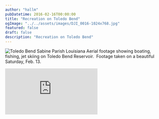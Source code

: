 ```yaml
---
author: "hallm"
pubDatetime: 2016-02-16T00:00:00
title: "Recreation on Toledo Bend"
ogImage: "../../assets/images/DJI_0016-1024x768.jpg"
featured: false
draft: false
description: "Recreation on Toledo Bend"
---
```


![Toledo Bend Sabine Parish Louisiana](@assets/images/DJI_0016-1024x768.jpg) Aerial footage showing boating, fishing, jet skiing on Toledo Bend Reservoir.  Footage taken on a beautiful Saturday, Feb. 13.

<iframe class="w-full aspect-video" src="https://www.youtube.com/embed/ag3MI3btMjQ" title="YouTube video player" frameborder="0" allow="accelerometer; autoplay; clipboard-write; encrypted-media; gyroscope; picture-in-picture; web-share" allowfullscreen></iframe>